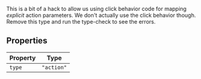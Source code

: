 This is a bit of a hack to allow us using click behavior code
for mapping _explicit_ action parameters. We don't actually use the click behavior though.
Remove this type and run the type-check to see the errors.

## Properties

| Property | Type |
| ------ | ------ |
| <a id="type"></a> `type` | `"action"` |
